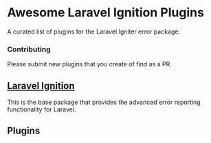 # Awesome Laravel Ignition Plugins
A curated list of plugins for the Laravel Igniter error package.

### Contributing
Please submit new plugins that you create of find as a PR.

## [Laravel Ignition](https://github.com/facade/ignition)
This is the base package that provides the advanced error reporting functionality for Laravel.

## Plugins
